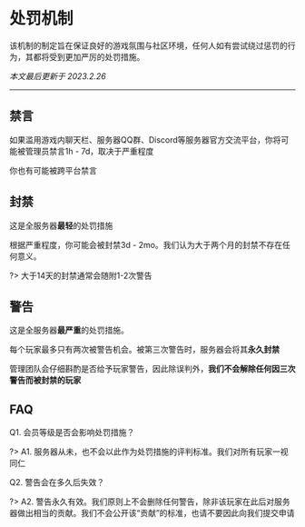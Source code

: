 # 处罚机制

该机制的制定旨在保证良好的游戏氛围与社区环境，任何人如有尝试绕过惩罚的行为，其都将受到更加严厉的处罚措施。

*本文最后更新于 2023.2.26*

----------


## 禁言

如果滥用游戏内聊天栏、服务器QQ群、Discord等服务器官方交流平台，你将可能被管理员禁言1h - 7d，取决于严重程度

你也有可能被跨平台禁言




## 封禁

这是全服务器**最轻**的处罚措施

根据严重程度，你可能会被封禁3d - 2mo。我们认为大于两个月的封禁不存在任何意义。

?> 大于14天的封禁通常会随附1-2次警告




## 警告

这是全服务器**最严重**的处罚措施。

每个玩家最多只有两次被警告机会。被第三次警告时，服务器会将其**永久封禁**

管理团队会仔细斟酌是否给予玩家警告，因此除误判外，**我们不会解除任何因三次警告而被封禁的玩家**




## FAQ

Q1. 会员等级是否会影响处罚措施？

?> A1. 服务器从未，也不会以此作为处罚措施的评判标准。我们对所有玩家一视同仁

Q2. 警告会在多久后失效？

?> A2. 警告永久有效。我们原则上不会删除任何警告，除非该玩家在此后对服务器做出相当的贡献。我们不会公开该“贡献”的标准，也请不要因此向我们提交申请
